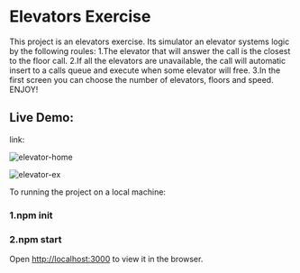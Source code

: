 # Elevators Exercise

This project is an elevators exercise. Its simulator an elevator systems logic by the following roules:
1.The elevator that will answer the call is the closest to the floor call.
2.If all the elevators are unavailable, the call will automatic insert to a calls queue and execute when some elevator will free.
3.In the first screen you can choose the number of elevators, floors and speed. ENJOY!

## Live Demo:

link: 



![elevator-home](https://user-images.githubusercontent.com/59650183/116507981-0cb4cb00-a8c9-11eb-9835-e96a9e233eef.png)

![elevator-ex](https://user-images.githubusercontent.com/59650183/116507419-e80c2380-a8c7-11eb-8fa8-69ab3851813b.png)


To running the project on a local machine:

### 1.npm init
### 2.npm start

Open [http://localhost:3000](http://localhost:3000) to view it in the browser.

